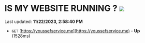 # IS MY WEBSITE RUNNING ? [![](https://img.shields.io/static/v1?label=Sponsor&message=%E2%9D%A4&logo=GitHub&color=%23fe8e86)](https://github.com/sponsors/<username>)

Last updated: **11/22/2023, 2:58:40 PM**

- `GET` [https://youssefservice.me](https://youssefservice.me) - **Up** (1528ms)
